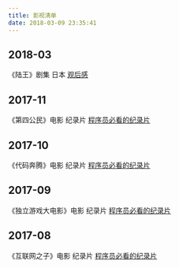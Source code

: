 ```yaml
---
title: 影视清单
date: 2018-03-09 23:35:41
---
```

2018-03
---
《陆王》剧集 日本 [观后感](/2018/03/18/《陆王》————观后感/)

2017-11
---
《第四公民》电影 纪录片 [程序员必看的纪录片](/2017/08/09/the-documentaries-programmer-must-to-watch/)

2017-10
---
《代码奔腾》电影 纪录片 [程序员必看的纪录片](/2017/08/09/the-documentaries-programmer-must-to-watch/)

2017-09
---

《独立游戏大电影》电影 纪录片 [程序员必看的纪录片](/2017/08/09/the-documentaries-programmer-must-to-watch/)

2017-08
---
                      
《互联网之子》电影 纪录片 [程序员必看的纪录片](/2017/08/09/the-documentaries-programmer-must-to-watch/)






